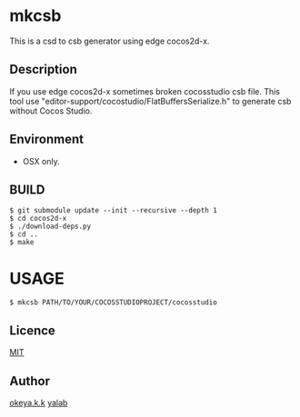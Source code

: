 mkcsb
====

This is a csd to csb generator using edge cocos2d-x.

## Description

If you use edge cocos2d-x sometimes broken cocosstudio csb file.
This tool use "editor-support/cocostudio/FlatBuffersSerialize.h" to generate csb without Cocos Studio.

## Environment

- OSX only.

## BUILD

```
$ git submodule update --init --recursive --depth 1
$ cd cocos2d-x
$ ./download-deps.py
$ cd ..
$ make
```

# USAGE

```
$ mkcsb PATH/TO/YOUR/COCOSSTUDIOPROJECT/cocosstudio
```

## Licence

[MIT](https://github.com/tcnksm/tool/blob/master/LICENCE)

## Author

[okeya.k.k](http://oke-ya.com/)
[yalab](https://github.com/yalab)
